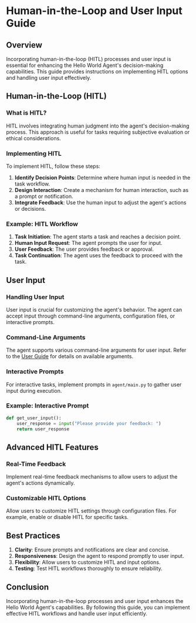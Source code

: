 # Human-in-the-Loop and User Input Guide

## Overview
Incorporating human-in-the-loop (HITL) processes and user input is essential for enhancing the Hello World Agent's decision-making capabilities. This guide provides instructions on implementing HITL options and handling user input effectively.

## Human-in-the-Loop (HITL)

### What is HITL?
HITL involves integrating human judgment into the agent's decision-making process. This approach is useful for tasks requiring subjective evaluation or ethical considerations.

### Implementing HITL
To implement HITL, follow these steps:

1. **Identify Decision Points**: Determine where human input is needed in the task workflow.
2. **Design Interaction**: Create a mechanism for human interaction, such as a prompt or notification.
3. **Integrate Feedback**: Use the human input to adjust the agent's actions or decisions.

### Example: HITL Workflow
1. **Task Initiation**: The agent starts a task and reaches a decision point.
2. **Human Input Request**: The agent prompts the user for input.
3. **User Feedback**: The user provides feedback or approval.
4. **Task Continuation**: The agent uses the feedback to proceed with the task.

## User Input

### Handling User Input
User input is crucial for customizing the agent's behavior. The agent can accept input through command-line arguments, configuration files, or interactive prompts.

### Command-Line Arguments
The agent supports various command-line arguments for user input. Refer to the [User Guide](readme.md) for details on available arguments.

### Interactive Prompts
For interactive tasks, implement prompts in `agent/main.py` to gather user input during execution.

### Example: Interactive Prompt
```python
def get_user_input():
    user_response = input("Please provide your feedback: ")
    return user_response
```

## Advanced HITL Features

### Real-Time Feedback
Implement real-time feedback mechanisms to allow users to adjust the agent's actions dynamically.

### Customizable HITL Options
Allow users to customize HITL settings through configuration files. For example, enable or disable HITL for specific tasks.

## Best Practices

1. **Clarity**: Ensure prompts and notifications are clear and concise.
2. **Responsiveness**: Design the agent to respond promptly to user input.
3. **Flexibility**: Allow users to customize HITL and input options.
4. **Testing**: Test HITL workflows thoroughly to ensure reliability.

## Conclusion
Incorporating human-in-the-loop processes and user input enhances the Hello World Agent's capabilities. By following this guide, you can implement effective HITL workflows and handle user input efficiently.